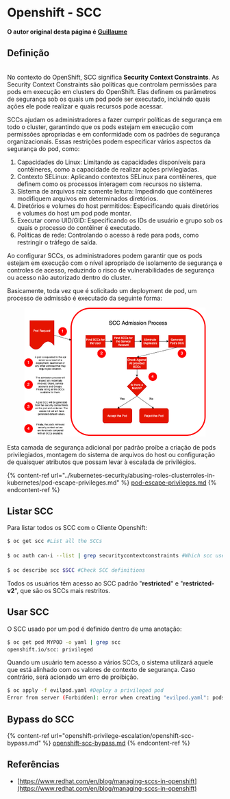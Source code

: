 # Openshift - SCC

**O autor original desta página é** [**Guillaume**](https://www.linkedin.com/in/guillaume-c-ab4b9a196/en)

## Definição

\
No contexto do OpenShift, SCC significa **Security Context Constraints**. As Security Context Constraints são políticas que controlam permissões para pods em execução em clusters do OpenShift. Elas definem os parâmetros de segurança sob os quais um pod pode ser executado, incluindo quais ações ele pode realizar e quais recursos pode acessar.

SCCs ajudam os administradores a fazer cumprir políticas de segurança em todo o cluster, garantindo que os pods estejam em execução com permissões apropriadas e em conformidade com os padrões de segurança organizacionais. Essas restrições podem especificar vários aspectos da segurança do pod, como:

1. Capacidades do Linux: Limitando as capacidades disponíveis para contêineres, como a capacidade de realizar ações privilegiadas.
2. Contexto SELinux: Aplicando contextos SELinux para contêineres, que definem como os processos interagem com recursos no sistema.
3. Sistema de arquivos raiz somente leitura: Impedindo que contêineres modifiquem arquivos em determinados diretórios.
4. Diretórios e volumes do host permitidos: Especificando quais diretórios e volumes do host um pod pode montar.
5. Executar como UID/GID: Especificando os IDs de usuário e grupo sob os quais o processo do contêiner é executado.
6. Políticas de rede: Controlando o acesso à rede para pods, como restringir o tráfego de saída.

Ao configurar SCCs, os administradores podem garantir que os pods estejam em execução com o nível apropriado de isolamento de segurança e controles de acesso, reduzindo o risco de vulnerabilidades de segurança ou acesso não autorizado dentro do cluster.

Basicamente, toda vez que é solicitado um deployment de pod, um processo de admissão é executado da seguinte forma:

<figure><img src="../../.gitbook/assets/Managing SCCs in OpenShift-1.png" alt=""><figcaption></figcaption></figure>

Esta camada de segurança adicional por padrão proíbe a criação de pods privilegiados, montagem do sistema de arquivos do host ou configuração de quaisquer atributos que possam levar à escalada de privilégios.

{% content-ref url="../kubernetes-security/abusing-roles-clusterroles-in-kubernetes/pod-escape-privileges.md" %}
[pod-escape-privileges.md](../kubernetes-security/abusing-roles-clusterroles-in-kubernetes/pod-escape-privileges.md)
{% endcontent-ref %}

## Listar SCC

Para listar todos os SCC com o Cliente Openshift:
```bash
$ oc get scc #List all the SCCs

$ oc auth can-i --list | grep securitycontextconstraints #Which scc user can use

$ oc describe scc $SCC #Check SCC definitions
```
Todos os usuários têm acesso ao SCC padrão "**restricted**" e "**restricted-v2**", que são os SCCs mais restritos.

## Usar SCC

O SCC usado por um pod é definido dentro de uma anotação:
```bash
$ oc get pod MYPOD -o yaml | grep scc
openshift.io/scc: privileged
```
Quando um usuário tem acesso a vários SCCs, o sistema utilizará aquele que está alinhado com os valores de contexto de segurança. Caso contrário, será acionado um erro de proibição.
```bash
$ oc apply -f evilpod.yaml #Deploy a privileged pod
Error from server (Forbidden): error when creating "evilpod.yaml": pods "evilpod" is forbidden: unable to validate against any security context constrain
```
## Bypass do SCC

{% content-ref url="openshift-privilege-escalation/openshift-scc-bypass.md" %}
[openshift-scc-bypass.md](openshift-privilege-escalation/openshift-scc-bypass.md)
{% endcontent-ref %}

## Referências

* [https://www.redhat.com/en/blog/managing-sccs-in-openshift](https://www.redhat.com/en/blog/managing-sccs-in-openshift)
